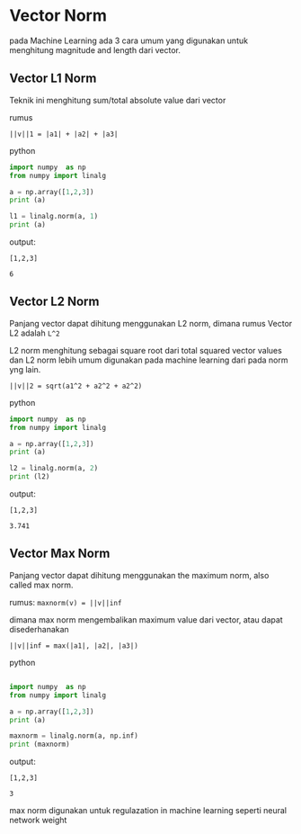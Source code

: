 # Vector Norm

pada Machine Learning ada 3 cara umum yang digunakan untuk menghitung magnitude and length dari vector.

## Vector L1 Norm

Teknik ini menghitung sum/total absolute value dari vector

rumus
```
||v||1 = |a1| + |a2| + |a3|
```

python

```python
import numpy  as np
from numpy import linalg 

a = np.array([1,2,3])
print (a)

l1 = linalg.norm(a, 1)
print (a)
```

output:
```shell
[1,2,3]

6
```

## Vector L2 Norm

Panjang vector dapat dihitung menggunakan L2 norm, dimana rumus Vector L2 adalah `L^2`

L2 norm menghitung sebagai square root dari total squared vector values dan L2 norm lebih umum digunakan pada machine learning dari pada norm yng lain.

`||v||2 = sqrt(a1^2 + a2^2 + a2^2)`

python

```python
import numpy  as np
from numpy import linalg 

a = np.array([1,2,3])
print (a)

l2 = linalg.norm(a, 2)
print (l2)
```

output:
```shell
[1,2,3]

3.741
```

## Vector Max Norm

Panjang vector dapat dihitung menggunakan the maximum norm, also called max norm.

rumus:
`maxnorm(v) = ||v||inf`

dimana max norm mengembalikan maximum value dari vector, atau dapat disederhanakan
```
||v||inf = max(|a1|, |a2|, |a3|)
```

python
```python

import numpy  as np
from numpy import linalg 

a = np.array([1,2,3])
print (a)

maxnorm = linalg.norm(a, np.inf)
print (maxnorm)
```

output:
```shell
[1,2,3]

3
```

max norm digunakan untuk regulazation in machine learning seperti neural network weight 